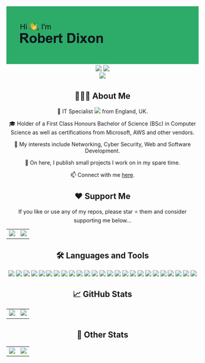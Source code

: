 <div align="center">
	<div><img src="images/header.png"></div>
	<a href="https://linkedin.com/in/robstewartdixon"><img src="https://img.shields.io/badge/LinkedIn-0077B5?style=for-the-badge&logo=linkedin&logoColor=white"></a>
	<a href="https://discord.com/users/172462402078507008"><img src="https://img.shields.io/badge/Discord-7289DA?style=for-the-badge&logo=discord&logoColor=white"></a>
	<div><img src="https://komarev.com/ghpvc/?username=robsd"></div>
</div>

<div align="center">
	<h2>👨🏻‍💻 About Me</h2>
	<p>💼 IT Specialist <img src="https://media.giphy.com/media/WUlplcMpOCEmTGBtBW/giphy.gif" width="30"> from England, UK.</p>
 	<p>🎓 Holder of a First Class Honours Bachelor of Science (BSc) in Computer Science as well as certifications from Microsoft, AWS and other vendors.</p>
  	<p>🔭 My interests include Networking, Cyber Security, Web and Software Development.</p>
	<p>🐙 On here, I publish small projects I work on in my spare time.</p>
	<p>📫 Connect with me <a href="https://robsd.github.io">here</a>.</p>
</div>

<div align="center">
	<h2>❤️ Support Me</h2>
	<p>If you like or use any of my repos, please star ⭐ them and consider supporting me below...</p>
	<table>
		<tr>
			<td>
				<a href="https://buymeacoffee.com/robsd">
					<img src="https://cdn.buymeacoffee.com/buttons/v2/default-yellow.png" width="200">
				</a>
			</td>
			<td>
				<a href="https://ko-fi.com/robsd">
					<img src="https://ko-fi.com/img/githubbutton_sm.svg">
				</a>
			</td>
		</tr>
	</table>
</div>

<div align="center">
	<h2>🛠 Languages and Tools</h2>
	<img src="https://img.shields.io/badge/html5-%23E34F26.svg?style=for-the-badge&logo=html5&logoColor=white">
	<img src="https://img.shields.io/badge/css3-%231572B6.svg?style=for-the-badge&logo=css3&logoColor=white">
	<img src="https://img.shields.io/badge/javascript-%23323330.svg?style=for-the-badge&logo=javascript&logoColor=%23F7DF1E">
	<img src="https://img.shields.io/badge/bootstrap-%23563D7C.svg?style=for-the-badge&logo=bootstrap&logoColor=white">
	<img src="https://img.shields.io/badge/jquery-%230769AD.svg?style=for-the-badge&logo=jquery&logoColor=white">
	<img src="https://img.shields.io/badge/php-%23777BB4.svg?style=for-the-badge&logo=php&logoColor=white">
	<img src="https://img.shields.io/badge/mysql-%2300f.svg?style=for-the-badge&logo=mysql&logoColor=white">
	<img src="https://img.shields.io/badge/WordPress-%23117AC9.svg?style=for-the-badge&logo=WordPress&logoColor=white">
	<img src="https://img.shields.io/badge/python-3670A0?style=for-the-badge&logo=python&logoColor=ffdd54">
	<img src="https://img.shields.io/badge/AWS-%23FF9900.svg?style=for-the-badge&logo=amazon-aws&logoColor=white">
	<img src="https://img.shields.io/badge/azure-%230072C6.svg?style=for-the-badge&logo=microsoftazure&logoColor=white">
	<img src="https://img.shields.io/badge/Cloudflare-F38020?style=for-the-badge&logo=Cloudflare&logoColor=white">
	<img src="https://img.shields.io/badge/netlify-%23000000.svg?style=for-the-badge&logo=netlify&logoColor=#00C7B7">
	<img src="https://img.shields.io/badge/vercel-%23000000.svg?style=for-the-badge&logo=vercel&logoColor=white">
	<img src="https://img.shields.io/badge/Replit-DD1200?style=for-the-badge&logo=Replit&logoColor=white">
	<img src="https://img.shields.io/badge/Visual%20Studio%20Code-0078d7.svg?style=for-the-badge&logo=visual-studio-code&logoColor=white">
	<img src="https://img.shields.io/badge/github-%23121011.svg?style=for-the-badge&logo=github&logoColor=white">
	<img src="https://img.shields.io/badge/markdown-%23000000.svg?style=for-the-badge&logo=markdown&logoColor=white">
	<img src="https://img.shields.io/badge/Notion-%23000000.svg?style=for-the-badge&logo=notion&logoColor=white">
	<img src="https://img.shields.io/badge/Windows-0078D6?style=for-the-badge&logo=windows&logoColor=white">
	<img src="https://img.shields.io/badge/mac%20os-000000?style=for-the-badge&logo=macos&logoColor=F0F0F0">
	<img src="https://img.shields.io/badge/Android-3DDC84?style=for-the-badge&logo=android&logoColor=white">
	<img src="https://img.shields.io/badge/Linux-FCC624?style=for-the-badge&logo=linux&logoColor=black">
	<img src="https://img.shields.io/badge/-RaspberryPi-C51A4A?style=for-the-badge&logo=Raspberry-Pi">
	<img src="https://img.shields.io/badge/ansible-%231A1918.svg?style=for-the-badge&logo=ansible&logoColor=white">
</div>

<div align="center">
	<h2>📈 GitHub Stats</h2>
	<table>
		<tr>
			<td><img src="https://github-readme-streak-stats.herokuapp.com?user=robsd&theme=dark" height="200"></td>
			<td><img src="https://github-readme-stats.vercel.app/api/top-langs?username=robsd&show_icons=true&locale=en&layout=compact&theme=dark" height="200"></td>
		</tr>
	</table>
</div>

<div align="center">
	<h2>👀 Other Stats</h2>
	<table>
		<tr>
			<td>
				<a href="https://go.robertd.uk/discord">
					<img src="https://lanyard.cnrad.dev/api/172462402078507008">
				</a>
			</td>
			<td>
				<a href="https://tryhackme.com/p/robsd">
					<img src="https://tryhackme-badges.s3.amazonaws.com/robsd.png">
				</a>
			</td>
		</tr>
	</table>
</div>

<!--
Cool stuff that didn't make the cut 😭
---
<img src="images/github_stats.svg">
<img src="https://raw.githubusercontent.com/robsd/robsd/main/images/github_stats.svg">
<img src="https://spotify-github-profile.vercel.app/api/view?uid=robstewartdixon&cover_image=true&theme=default&show_offline=true&background_color=000000&interchange=true&bar_color=53b14f&bar_color_cover=true">
<img src="https://spotify-recently-played-readme.vercel.app/api?user=robstewartdixon">
<img src="https://readme-jokes.vercel.app/api">
<img src="https://quotes-github-readme.vercel.app/api?type=horizontal&theme=radical">
<img src="https://randommeme-five.vercel.app" width="350">
<img src="https://capsule-render.vercel.app/api?type=waving&height=100&section=footer&color=2DAC69">
-->
